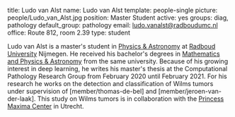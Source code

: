 title: Ludo van Alst
name: Ludo van Alst
template: people-single
picture: people/Ludo_van_Alst.jpg
position: Master Student
active: yes
groups: diag, pathology
default_group: pathology
email: ludo.vanalst@radboudumc.nl
office: Route 812, room 2.39
type: student

Ludo van Alst is a master's student in [Physics & Astronomy](https://www.ru.nl/english/education/masters/physics-and-astronomy/) at [Radboud University](https://www.ru.nl/english/) Nijmegen. He received his bachelor's degrees in [Mathematics and Physics & Astronomy](https://www.ru.nl/opleidingen/master/science-and-education/studieprogramma-en-vakken/mathematics-physics-and-astronomy/) from the same university. Because of his growing interest in deep learning, he writes his master's thesis at the Computational Pathology Research Group from February 2020 until February 2021. For his research he works on the detection and classification of Wilms tumors under supervision of [member/thomas-de-bel] and [member/jeroen-van-der-laak]. This study on Wilms tumors is in collaboration with the [Princess Maxima Center](https://www.prinsesmaximacentrum.nl/nl) in Utrecht.

